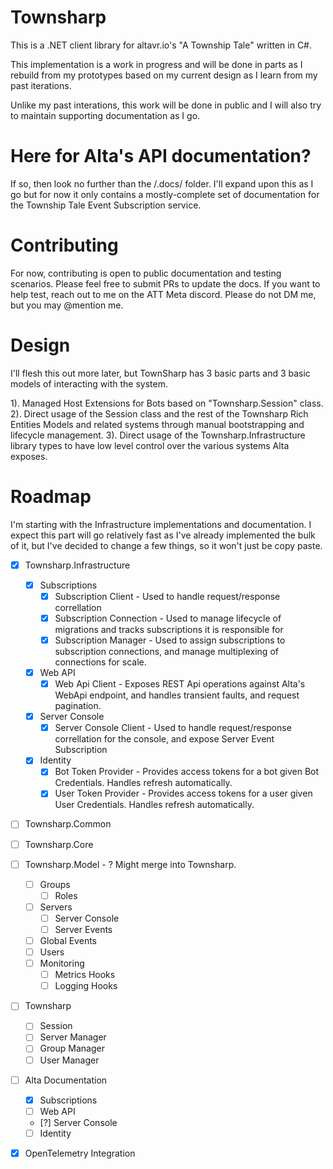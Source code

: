 Townsharp
=========

This is a .NET client library for altavr.io's "A Township Tale" written in C#.

This implementation is a work in progress and will be done in parts as I rebuild from my prototypes based on my current design as I learn from my past iterations.  

Unlike my past interations, this work will be done in public and I will also try to maintain supporting documentation as I go.

Here for Alta's API documentation?
==================================

If so, then look no further than the /.docs/ folder.  I'll expand upon this as I go but for now it only contains a mostly-complete set of documentation for the Township Tale Event Subscription service.

Contributing
============

For now, contributing is open to public documentation and testing scenarios.  Please feel free to submit PRs to update the docs.  If you want to help test, reach out to me on the ATT Meta discord.  Please do not DM me, but you may @mention me.

Design
======

I'll flesh this out more later, but TownSharp has 3 basic parts and 3 basic models of interacting with the system.

1). Managed Host Extensions for Bots based on "Townsharp.Session" class.
2). Direct usage of the Session class and the rest of the Townsharp Rich Entities Models and related systems through manual bootstrapping and lifecycle management.
3). Direct usage of the Townsharp.Infrastructure library types to have low level control over the various systems Alta exposes.

Roadmap
=======

I'm starting with the Infrastructure implementations and documentation.  I expect this part will go relatively fast as I've already implemented the bulk of it, but I've decided to change a few things, so it won't just be copy paste.

- [X] Townsharp.Infrastructure
  - [X] Subscriptions
    - [X] Subscription Client - Used to handle request/response correllation
    - [X] Subscription Connection - Used to manage lifecycle of migrations and tracks subscriptions it is responsible for
    - [X] Subscription Manager - Used to assign subscriptions to subscription connections, and manage multiplexing of connections for scale.
  - [X] Web API
    - [X] Web Api Client - Exposes REST Api operations against Alta's WebApi endpoint, and handles transient faults, and request pagination.
  - [X] Server Console
    - [X] Server Console Client - Used to handle request/response correllation for the console, and expose Server Event Subscription
  - [X] Identity
    - [X] Bot Token Provider - Provides access tokens for a bot given Bot Credentials.  Handles refresh automatically.
    - [X] User Token Provider - Provides access tokens for a user given User Credentials.  Handles refresh automatically.

- [ ] Townsharp.Common

- [ ] Townsharp.Core

- [ ] Townsharp.Model - ? Might merge into Townsharp.
  - [ ] Groups
    - [ ] Roles
  - [ ] Servers
    - [ ] Server Console
    - [ ] Server Events
  - [ ] Global Events
  - [ ] Users
  - [ ] Monitoring
    - [ ] Metrics Hooks
    - [ ] Logging Hooks

- [ ] Townsharp
  - [ ] Session
  - [ ] Server Manager
  - [ ] Group Manager
  - [ ] User Manager

- [ ] Alta Documentation
  - [X] Subscriptions
  - [ ] Web API
  - [?] Server Console
  - [ ] Identity
- [X] OpenTelemetry Integration